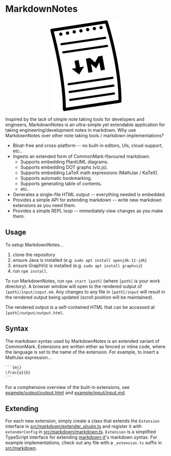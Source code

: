 # MarkdownNotes

<p align="center"><img src ="logo.png" alt="MarkdownNotes logo" /></p>

Inspired by the lack of simple note taking tools for developers and engineers, MarkdownNotes is an ultra-simple yet extendable application for taking engineering/development notes in markdown. Why use MarkdownNotes over other note taking tools / markdown implementations?

* Bloat-free and cross-platform -- no built-in editors, UIs, cloud-support, etc..
* Ingests an extended form of CommonMark-flavoured markdown:
  * Supports embedding PlantUML diagrams.
  * Supports embedding DOT graphs (viz.js).
  * Supports embedding LaTeX math expressions (MathJax / KaTeX).
  * Supports automatic bookmarking.
  * Supports generating table of contents.
  * etc..
* Generates a single-file HTML output -- everything needed is embedded. 
* Provides a simple API for extending markdown -- write new markdown extensions as you need them.
* Provides a simple REPL loop -- immediately view changes as you make them.

## Usage

To setup MarkdownNotes...
1. clone the repository
1. ensure Java is installed (e.g. `sudo apt install openjdk-11-jdk`)
1. ensure GraphViz is installed (e.g. `sudo apt install graphviz`)
1. run `npm install`.

To run MarkdownNotes, run `npm start [path]` (where `[path]` is your work directory). A browser window will open to the rendered output of `[path]/input/input.md`. Any changes to any file in `[path]/input` will result in the rendered output being updated (scroll position will be maintained).

The rendered output is a self-contained HTML that can be accessed at `[path]/output/output.html`. 

## Syntax

The markdown syntax used by MarkdownNotes is an extended variant of CommonMark. Extensions are written either as fenced or inline code, where the language is set to the name of the extension. For example, to insert a MathJax expression...

````
```{mj}
\frac{a}{b}
```
````

For a comphensive overview of the built-in extensions, see [example/output/output.html](example/output/output.html) and [example/input/input.md](example/input/input.md).

## Extending

For each new extension, simply create a class that extends the `Extension` interface in [src/markdown/extender_plugin.ts](src/markdown/extender_plugin.ts) and register it with `extenderConfig` in [src/markdown/markdown.ts](src/markdown/markdown.ts). `Extension` is a simplified TypeScript interface for extending [markdown-it](https://github.com/markdown-it/markdown-it)'s markdown syntax. For example implementations, check out any file with a `_extension.ts` suffix in [src/markdown](src/markdown).
